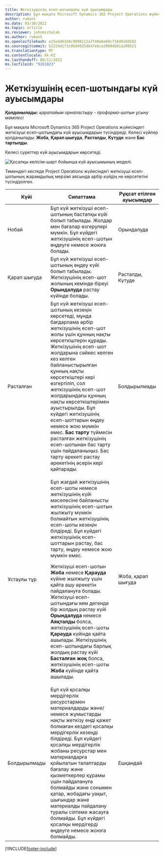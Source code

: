 ```yaml
---
title: Жеткізушінің есеп-шотындағы күй ауысымдары
description: Бұл мақала Microsoft Dynamics 365 Project Operations жүйесіндегі жеткізуші есеп-шотындағы күй ауысымдарын түсіндіреді.
author: rumant
ms.date: 03/30/2022
ms.topic: article
ms.reviewer: johnmichalak
ms.author: rumant
ms.openlocfilehash: e25e4d63d4c9098112a7f40abe60c7184018d582
ms.sourcegitcommit: b2224d1f3c0bd4925d647e6ca3960db81a209521
ms.translationtype: MT
ms.contentlocale: kk-KZ
ms.lasthandoff: 08/11/2022
ms.locfileid: "9261023"
---
```

# <a name="state-transitions-on-a-vendor-invoice"></a>Жеткізушінің есеп-шотындағы күй ауысымдары

_**Қолданылады:** қарапайым орналастыру - проформа-шотын ұсыну мәмілесі_

Бұл мақала Microsoft Dynamics 365 Project Operations жүйесіндегі жеткізуші есеп-шотындағы күй ауысымдарын түсіндіреді. Келесі күйлер қолданылады: **Жоба**, **Қарап шығуда**, **Расталды**, **Күтуде** және **Бас тартылды**.

Келесі суреттер күй ауысымдарын көрсетеді.

![Қосалқы келісім-шарт бойынша күй ауысымының моделі.](../media/VI_State_Model.jpg)

Төмендегі кестеде Project Operations жүйесіндегі жеткізуші есеп-шотының жарамдылық мерзімі аясында әрбір күйдің не көрсететіні түсіндірілген.

| Күйі | Сипаттама | Рұқсат етілген ауысымдар |
| --- | --- | --- |
| Нобай | Бұл күй жеткізуші есеп-шотының бастапқы күйі болып табылады. Жолдар мен бағалар өзгерулері мүмкін. Бұл күйдегі жеткізушінің есеп-шотын өңдеуге немесе жоюға болады. | Орындалуда |
| Қарап шығуда | Бұл күй жеткізуші есеп-шотының өңдеу күйі болып табылады. Жеткізушінің есеп-шот жолының кемінде біреуі **Орындалуда** растау күйінде болады. | Расталды, Күтуде |
| Расталған | Бұл күй жеткізуші есеп-шотының кезеңін көрсетеді, мұнда бағдарлама әрбір жеткізушінің есеп-шот жолы үшін құнның нақты көрсеткіштерін құрады. Жеткізушінің есеп-шот жолдарына сәйкес келген кез келген байланыстырылған құнның нақты көрсеткіштері кері өзгертіліп, сол жеткізушінің есеп-шот жолдарындағы құнның нақты көрсеткіштерімен ауыстырылды. Бұл күйдегі жеткізушінің есеп-шоттарын өңдеу немесе жою мүмкін емес. **Бас тарту** түймесін расталған жеткізушінің есеп-шотынан бас тарту үшін пайдаланыңыз. Бас тарту әрекеті растау әрекетінің әсерін кері қайтарады. | Болдырылмады |
| Ұстаулы тұр | <p>Бұл жағдай жеткізушінің есеп-шоты немесе жеткізушінің күйі мәселесіне байланысты жеткізушінің есеп-шотын жылжыту мүмкін болмайтын жеткізушінің есеп-шоты кезеңін білдіреді. Бұл күйдегі жеткізушінің есеп-шоттарын растау, бас тарту, өңдеу немесе жою мүмкін емес.</p><p>Жеткізуші есеп-шотын **Жоба** немесе **Қарауда** күйіне жылжыту үшін қайта ашу әрекетін пайдалануға болады. Жеткізуші есеп-шотындағы кем дегенде бір жолдың растау күйі **Орындалуда** немесе **Аяқталды** болса, жеткізушінің есеп-шоты **Қарауда** күйінде қайта ашылады. Жеткізушінің есеп-шотындағы барлық жолдың растау күйі **Басталған жоқ** болса, жеткізушінің есеп-шоты **Жоба** күйінде қайта ашылады.</p> | Жоба, қарап шығуда |
| Болдырылмады | Бұл күй қосалқы мердігерлік ресурстармен материалдарды және/немесе жұмыстарды нақты жеткізу енді қажет болмаған кездегі қосалқы мердігерлік кезеңді білдіреді. Бұл күйдегі қосалқы мердігерлік жобаны ресурстар мен материалдарға қойылатын талаптарды бағалау және қызметкерлер құрамы үшін пайдалануға болмайды және сонымен қатар, жобадағы уақыт, шығындар және материалды пайдалану туралы сілтеме жасауға болмайды. Бұл күйдегі қосалқы мердігерді өңдеуге немесе жоюға болмайды. | Ешқандай |

[!INCLUDE[footer-include](../../includes/footer-banner.md)]
